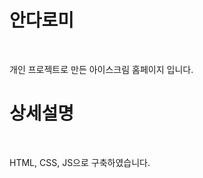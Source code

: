 <h1>안다로미</h1>
<br>
<p>개인 프로젝트로 만든 아이스크림 홈페이지 입니다.<p>
<h1>상세설명</h1>
<br>
<p>HTML, CSS, JS으로 구축하였습니다.<p>
